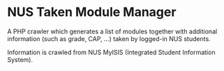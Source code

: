 # NUS Taken Module Manager

A PHP crawler which generates a list of modules together with additional information (such as grade, CAP, ...) taken by logged-in NUS students.

Information is crawled from NUS MyISIS (Integrated Student Information System).